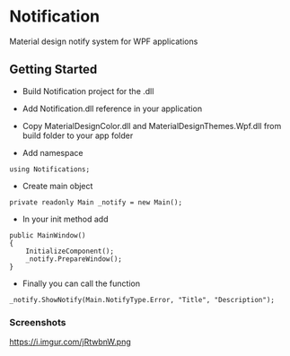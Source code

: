 # Notification

Material design notify system for WPF applications

## Getting Started

- Build Notification project for the .dll
- Add Notification.dll reference in your application
- Copy MaterialDesignColor.dll and MaterialDesignThemes.Wpf.dll from build folder to your app folder

- Add namespace
```
using Notifications;
```

- Create main object
```
private readonly Main _notify = new Main();
```

- In your init method add
```
public MainWindow()
{
    InitializeComponent();
    _notify.PrepareWindow();
}
```

- Finally you can call the function
```
_notify.ShowNotify(Main.NotifyType.Error, "Title", "Description");
```
### Screenshots
https://i.imgur.com/jRtwbnW.png
